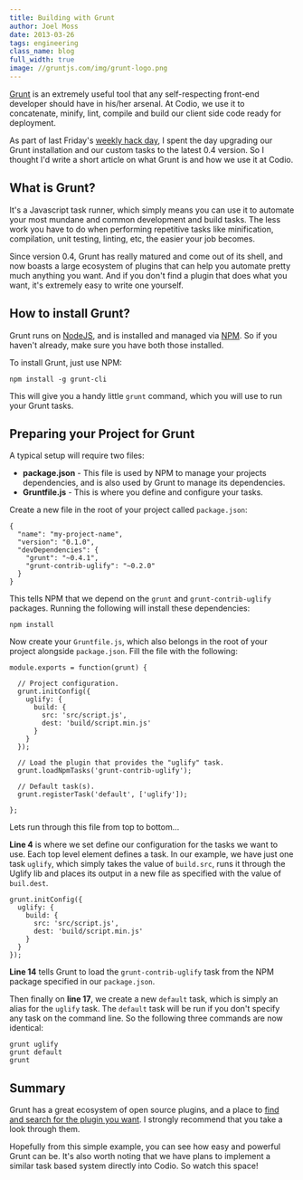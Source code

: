 ```yaml
---
title: Building with Grunt
author: Joel Moss
date: 2013-03-26
tags: engineering
class_name: blog
full_width: true
image: //gruntjs.com/img/grunt-logo.png
---
```


[Grunt](http://gruntjs.com/) is an extremely useful tool that any self-respecting front-end developer should have in his/her arsenal. At Codio, we use it to concatenate, minify, lint, compile and build our client side code ready for deployment.

As part of last Friday's [weekly hack day](/blog/2013/03/our-twenty-percent-time/), I spent the day upgrading our Grunt installation and our custom tasks to the latest 0.4 version. So I thought I'd write a short article on what Grunt is and how we use it at Codio.

## What is Grunt?

It's a Javascript task runner, which simply means you can use it to automate your most mundane and common development and build tasks. The less work you have to do when performing repetitive tasks like minification, compilation, unit testing, linting, etc, the easier your job becomes.

Since version 0.4, Grunt has really matured and come out of its shell, and now boasts a large ecosystem of plugins that can help you automate pretty much anything you want. And if you don't find a plugin that does what you want, it's extremely easy to write one yourself.

## How to install Grunt?

Grunt runs on [NodeJS](http://nodejs.org/), and is installed and managed via [NPM](https://npmjs.org/). So if you haven't already, make sure you have both those installed.

To install Grunt, just use NPM:

    npm install -g grunt-cli

This will give you a handy little `grunt` command, which you will use to run your Grunt tasks.

## Preparing your Project for Grunt

A typical setup will require two files:

 - **package.json** - This file is used by NPM to manage your projects dependencies, and is also used by Grunt to manage its dependencies.
 - **Gruntfile.js** - This is where you define and configure your tasks.

Create a new file in the root of your project called `package.json`:

    {
      "name": "my-project-name",
      "version": "0.1.0",
      "devDependencies": {
        "grunt": "~0.4.1",
        "grunt-contrib-uglify": "~0.2.0"
      }
    }

This tells NPM that we depend on the `grunt` and `grunt-contrib-uglify` packages. Running the following will install these dependencies:

    npm install

Now create your `Gruntfile.js`, which also belongs in the root of your project alongside `package.json`. Fill the file with the following:

    module.exports = function(grunt) {

      // Project configuration.
      grunt.initConfig({
        uglify: {
          build: {
            src: 'src/script.js',
            dest: 'build/script.min.js'
          }
        }
      });

      // Load the plugin that provides the "uglify" task.
      grunt.loadNpmTasks('grunt-contrib-uglify');

      // Default task(s).
      grunt.registerTask('default', ['uglify']);

    };

Lets run through this file from top to bottom...

__Line 4__ is where we set define our configuration for the tasks we want to use. Each top level element defines a task. In our example, we have just one task `uglify`, which simply takes the value of `build.src`, runs it through the Uglify lib and places its output in a new file as specified with the value of `buil.dest`.

    grunt.initConfig({
      uglify: {
        build: {
          src: 'src/script.js',
          dest: 'build/script.min.js'
        }
      }
    });

__Line 14__ tells Grunt to load the `grunt-contrib-uglify` task from the NPM package specified in our `package.json`.

Then finally on __line 17__, we create a new `default` task, which is simply an alias for the `uglify` task. The `default` task will be run if you don't specify any task on the command line. So the following three commands are now identical:

    grunt uglify
    grunt default
    grunt

## Summary

Grunt has a great ecosystem of open source plugins, and a place to [find and search for the plugin you want](http://gruntjs.com/plugins). I strongly recommend that you take a look through them.

Hopefully from this simple example, you can see how easy and powerful Grunt can be. It's also worth noting that we have plans to implement a similar task based system directly into Codio. So watch this space!